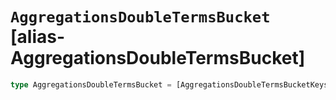 # `AggregationsDoubleTermsBucket` [alias-AggregationsDoubleTermsBucket]
```typescript
type AggregationsDoubleTermsBucket = [AggregationsDoubleTermsBucketKeys](./AggregationsDoubleTermsBucketKeys.md) & { [property: string]: [AggregationsAggregate](./AggregationsAggregate.md) | [double](./double.md) | string | [long](./long.md);};
```
